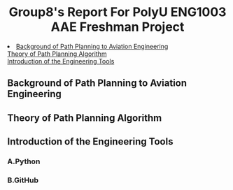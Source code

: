  <h1 align="center">Group8's Report For PolyU ENG1003 AAE Freshman Project </h1>
<li>
 <a href="#Background-of-Path-Planning-to-Aviation-Engineering">Background of Path Planning to Aviation Engineering</a>
 <br />
 <a href="#Theory-of-Path-Planning-Algorithm">Theory of Path Planning Algorithm</a>
 <br />
 <a href="#Introduction-of-the-Engineering-Tools">Introduction of the Engineering Tools</a>
 <br />
 

 
  <!-- Background of Path Planning to Aviation Engineering -->
  ## Background of Path Planning to Aviation Engineering
  
  <!-- Theory of Path Planning Algorithm -->
  ## Theory of Path Planning Algorithm
 
   <!-- Introduction of the Engineering Tools -->
  ## Introduction of the Engineering Tools
 
 ###    A.Python
 ###    B.GitHub
